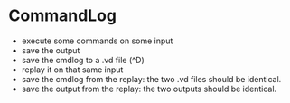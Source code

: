 # CommandLog

- execute some commands on some input
- save the output
- save the cmdlog to a .vd file (^D)
- replay it on that same input
- save the cmdlog from the replay: the two .vd files should be identical.
- save the output from the replay: the two outputs should be identical.
